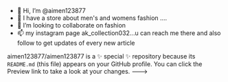 - 👋 Hi, I’m @aimen123877
- 👀 I have a store about men's and womens fashion ....
- 💞️ I’m looking to collaborate on fashion
- 📫 my instagram page ak_collection032...u can reach me there and also follow to get updates of every new article

aimen123877/aimen123877 is a ✨ special ✨ repository because its `README.md` (this file) appears on your GitHub profile.
You can click the Preview link to take a look at your changes.
--->
